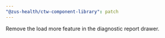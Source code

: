 ```yaml
---
"@zus-health/ctw-component-library": patch
---
```


Remove the load more feature in the diagnostic report drawer.
